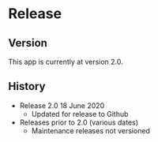 # Release

## Version
This app is currently at version 2.0.

## History
* Release 2.0 18 June 2020
	* Updated for release to Github
* Releases prior to 2.0 (various dates)
	* Maintenance releases not versioned